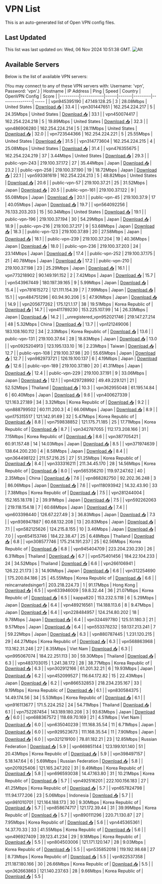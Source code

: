 # VPN List

This is an auto-generated list of Open VPN config files.

## Last Updated

This list was last updated on: Wed, 06 Nov 2024 10:51:38 GMT.
![Alt](https://repobeats.axiom.co/api/embed/186b98318ef1479477931607c1ad7d823f12451f.svg "Repobeats analytics image")

## Available Servers

Below is the list of available VPN servers:

(You may connect to any of these VPN servers with: Username: 'vpn', Password: 'vpn'.)
| Hostname | IP Address | Ping | Speed | Country | OpenVPN Config | Score |
|----------|------------|------|-------|---------|----------------| ----- |
| vpn945395190 | 47.149.128.25 | 3 | 28.08Mbps | United States | [Download 📥](./configs/server_0_US.ovpn) | 33.4 |
| vpn301447651 | 162.254.224.217 | 5 | 24.35Mbps | United States | [Download 📥](./configs/server_1_US.ovpn) | 33.1 |
| vpn450074417 | 162.254.224.218 | 5 | 19.89Mbps | United States | [Download 📥](./configs/server_2_US.ovpn) | 32.3 |
| vpn486906280 | 162.254.224.214 | 5 | 28.11Mbps | United States | [Download 📥](./configs/server_3_US.ovpn) | 32.0 |
| vpn723544366 | 162.254.224.221 | 5 | 25.55Mbps | United States | [Download 📥](./configs/server_4_US.ovpn) | 31.5 |
| vpn314773604 | 162.254.224.215 | 4 | 25.08Mbps | United States | [Download 📥](./configs/server_5_US.ovpn) | 31.4 |
| vpn476355675 | 162.254.224.219 | 37 | 3.44Mbps | United States | [Download 📥](./configs/server_6_US.ovpn) | 29.3 |
| public-vpn-243 | 219.100.37.172 | 27 | 35.44Mbps | Japan | [Download 📥](./configs/server_7_JP.ovpn) | 23.2 |
| public-vpn-258 | 219.100.37.190 | 19 | 18.72Mbps | Japan | [Download 📥](./configs/server_8_JP.ovpn) | 22.1 |
| vpn593381619 | 162.254.224.213 | 5 | 48.82Mbps | United States | [Download 📥](./configs/server_9_US.ovpn) | 20.6 |
| public-vpn-57 | 219.100.37.21 | 25 | 31.52Mbps | Japan | [Download 📥](./configs/server_10_JP.ovpn) | 20.5 |
| public-vpn-161 | 219.100.37.122 | 9 | 55.08Mbps | Japan | [Download 📥](./configs/server_11_JP.ovpn) | 20.1 |
| public-vpn-45 | 219.100.37.9 | 17 | 40.05Mbps | Japan | [Download 📥](./configs/server_12_JP.ovpn) | 19.7 |
| vpn564092256 | 76.133.203.203 | 15 | 50.34Mbps | United States | [Download 📥](./configs/server_13_US.ovpn) | 19.1 |
| public-vpn-196 | 219.100.37.194 | 30 | 54.29Mbps | Japan | [Download 📥](./configs/server_14_JP.ovpn) | 18.9 |
| public-vpn-216 | 219.100.37.217 | 9 | 53.68Mbps | Japan | [Download 📥](./configs/server_15_JP.ovpn) | 18.3 |
| public-vpn-123 | 219.100.37.89 | 20 | 27.58Mbps | Japan | [Download 📥](./configs/server_16_JP.ovpn) | 18.1 |
| public-vpn-239 | 219.100.37.204 | 19 | 40.36Mbps | Japan | [Download 📥](./configs/server_17_JP.ovpn) | 18.0 |
| public-vpn-236 | 219.100.37.203 | 24 | 23.14Mbps | Japan | [Download 📥](./configs/server_18_JP.ovpn) | 17.4 |
| public-vpn-252 | 219.100.37.175 | 21 | 40.78Mbps | Japan | [Download 📥](./configs/server_19_JP.ovpn) | 17.2 |
| public-vpn-210 | 219.100.37.198 | 23 | 25.29Mbps | Japan | [Download 📥](./configs/server_20_JP.ovpn) | 16.1 |
| vpn773218902 | 90.149.191.152 | 2 | 7.42Mbps | Japan | [Download 📥](./configs/server_21_JP.ovpn) | 15.7 |
| vpn543967449 | 180.197.39.165 | 9 | 5.99Mbps | Japan | [Download 📥](./configs/server_22_JP.ovpn) | 15.4 |
| vpn781615272 | 121.111.154.39 | 7 | 7.99Mbps | Japan | [Download 📥](./configs/server_23_JP.ovpn) | 15.1 |
| vpn484751296 | 60.94.90.206 | 5 | 47.90Mbps | Japan | [Download 📥](./configs/server_24_JP.ovpn) | 14.9 |
| vpn205677262 | 175.121.1.17 | 38 | 19.51Mbps | Korea Republic of | [Download 📥](./configs/server_25_KR.ovpn) | 14.7 |
| vpn411789230 | 153.225.107.99 | 14 | 26.33Mbps | Japan | [Download 📥](./configs/server_26_JP.ovpn) | 14.2 |
| _unregistered_vpn952021746 | 219.147.27.214 | 48 | 5.32Mbps | China | [Download 📥](./configs/server_27_CN.ovpn) | 13.7 |
| vpn121249006 | 183.108.160.112 | 34 | 2.33Mbps | Korea Republic of | [Download 📥](./configs/server_28_KR.ovpn) | 13.6 |
| public-vpn-131 | 219.100.37.64 | 28 | 18.83Mbps | Japan | [Download 📥](./configs/server_29_JP.ovpn) | 13.0 |
| vpn0925204913 | 123.195.133.10 | 16 | 2.23Mbps | Taiwan | [Download 📥](./configs/server_30_TW.ovpn) | 12.7 |
| public-vpn-108 | 219.100.37.98 | 20 | 55.65Mbps | Japan | [Download 📥](./configs/server_31_JP.ovpn) | 12.7 |
| vpn982973721 | 126.19.100.137 | 6 | 4.19Mbps | Japan | [Download 📥](./configs/server_32_JP.ovpn) | 12.6 |
| public-vpn-189 | 219.100.37.180 | 20 | 41.31Mbps | Japan | [Download 📥](./configs/server_33_JP.ovpn) | 12.4 |
| public-vpn-229 | 219.100.37.191 | 9 | 33.06Mbps | Japan | [Download 📥](./configs/server_34_JP.ovpn) | 12.1 |
| vpn429728992 | 49.49.229.121 | 21 | 52.52Mbps | Thailand | [Download 📥](./configs/server_35_TH.ovpn) | 10.3 |
| vpn362955048 | 61.195.14.84 | 6 | 60.40Mbps | Japan | [Download 📥](./configs/server_36_JP.ovpn) | 9.6 |
| vpn400627339 | 121.163.27.189 | 34 | 3.32Mbps | Korea Republic of | [Download 📥](./configs/server_37_KR.ovpn) | 9.2 |
| vpn888799502 | 60.111.200.3 | 4 | 66.06Mbps | Japan | [Download 📥](./configs/server_38_JP.ovpn) | 8.9 |
| vpn175315517 | 121.142.91.69 | 32 | 5.47Mbps | Korea Republic of | [Download 📥](./configs/server_39_KR.ovpn) | 8.8 |
| vpn759838852 | 121.175.71.185 | 25 | 17.71Mbps | Korea Republic of | [Download 📥](./configs/server_40_KR.ovpn) | 8.7 |
| vpn342787055 | 112.173.208.166 | 31 | 7.15Mbps | Korea Republic of | [Download 📥](./configs/server_41_KR.ovpn) | 8.6 |
| vpn387705421 | 60.91.157.48 | 14 | 14.03Mbps | Japan | [Download 📥](./configs/server_42_JP.ovpn) | 8.5 |
| vpn371974639 | 138.64.200.230 | 4 | 8.58Mbps | Japan | [Download 📥](./configs/server_43_JP.ovpn) | 8.4 |
| vpn364498122 | 211.57.216.25 | 27 | 51.25Mbps | Korea Republic of | [Download 📥](./configs/server_44_KR.ovpn) | 8.4 |
| vpn333316211 | 211.34.45.170 | 28 | 14.56Mbps | Korea Republic of | [Download 📥](./configs/server_45_KR.ovpn) | 8.0 |
| vpn565356210 | 119.97.247.62 | 40 | 2.35Mbps | China | [Download 📥](./configs/server_46_CN.ovpn) | 7.6 |
| vpn868282750 | 92.202.36.248 | 3 | 86.06Mbps | Japan | [Download 📥](./configs/server_47_JP.ovpn) | 7.6 |
| vpn118093942 | 14.32.43.90 | 33 | 7.38Mbps | Korea Republic of | [Download 📥](./configs/server_48_KR.ovpn) | 7.5 |
| vpn281244004 | 152.165.18.178 | 2 | 39.91Mbps | Japan | [Download 📥](./configs/server_49_JP.ovpn) | 7.5 |
| vpn592262063 | 219.118.154.18 | 7 | 60.68Mbps | Japan | [Download 📥](./configs/server_50_JP.ovpn) | 7.4 |
| vpn603398440 | 126.67.227.49 | 3 | 36.83Mbps | Japan | [Download 📥](./configs/server_51_JP.ovpn) | 7.3 |
| vpn936947887 | 60.68.132.208 | 13 | 20.83Mbps | Japan | [Download 📥](./configs/server_52_JP.ovpn) | 7.1 |
| vpn582125626 | 124.215.8.155 | 10 | 3.46Mbps | Japan | [Download 📥](./configs/server_53_JP.ovpn) | 7.0 |
| vpn654153746 | 184.22.38.47 | 25 | 6.48Mbps | Thailand | [Download 📥](./configs/server_54_TH.ovpn) | 6.8 |
| vpn308577746 | 175.214.191.237 | 25 | 62.56Mbps | Korea Republic of | [Download 📥](./configs/server_55_KR.ovpn) | 6.8 |
| vpn945404709 | 223.204.230.230 | 26 | 6.31Mbps | Thailand | [Download 📥](./configs/server_56_TH.ovpn) | 6.7 |
| vpn575401456 | 184.22.104.233 | 24 | 34.52Mbps | Thailand | [Download 📥](./configs/server_57_TH.ovpn) | 6.6 |
| vpn266106941 | 126.22.21.173 | 3 | 14.90Mbps | Japan | [Download 📥](./configs/server_58_JP.ovpn) | 6.6 |
| vpn312254690 | 175.200.84.186 | 25 | 45.55Mbps | Korea Republic of | [Download 📥](./configs/server_59_KR.ovpn) | 6.6 |
| reincarnatedsinger1 | 203.218.224.73 | 1 | 91.17Mbps | Hong Kong | [Download 📥](./configs/server_60_HK.ovpn) | 6.5 |
| vpn633946009 | 59.8.32.44 | 36 | 21.07Mbps | Korea Republic of | [Download 📥](./configs/server_61_KR.ovpn) | 6.5 |
| kappa820 | 153.232.5.118 | 6 | 5.29Mbps | Japan | [Download 📥](./configs/server_62_JP.ovpn) | 6.4 |
| vpn489216561 | 114.188.113.6 | 8 | 9.47Mbps | Japan | [Download 📥](./configs/server_63_JP.ovpn) | 6.4 |
| vpn228484957 | 124.214.80.202 | 18 | 9.78Mbps | Japan | [Download 📥](./configs/server_64_JP.ovpn) | 6.4 |
| vpn324497780 | 125.51.180.3 | 21 | 9.57Mbps | Japan | [Download 📥](./configs/server_65_JP.ovpn) | 6.4 |
| vpn553378232 | 59.137.213.241 | 7 | 59.22Mbps | Japan | [Download 📥](./configs/server_66_JP.ovpn) | 6.3 |
| vpn880787445 | 1.231.120.215 | 29 | 44.27Mbps | Korea Republic of | [Download 📥](./configs/server_67_KR.ovpn) | 6.3 |
| vpn568863968 | 113.162.31.246 | 27 | 8.35Mbps | Viet Nam | [Download 📥](./configs/server_68_VN.ovpn) | 6.3 |
| vpn995067074 | 184.22.251.113 | 30 | 59.30Mbps | Thailand | [Download 📥](./configs/server_69_TH.ovpn) | 6.3 |
| vpn483703015 | 1.241.38.172 | 28 | 38.77Mbps | Korea Republic of | [Download 📥](./configs/server_70_KR.ovpn) | 6.3 |
| vpn302912166 | 61.201.32.21 | 6 | 19.93Mbps | Japan | [Download 📥](./configs/server_71_JP.ovpn) | 6.2 |
| vpn452099527 | 116.64.172.82 | 15 | 22.43Mbps | Japan | [Download 📥](./configs/server_72_JP.ovpn) | 6.2 |
| vpn866532853 | 218.234.235.167 | 33 | 9.19Mbps | Korea Republic of | [Download 📥](./configs/server_73_KR.ovpn) | 6.1 |
| vpn830584375 | 14.49.174.56 | 34 | 5.53Mbps | Korea Republic of | [Download 📥](./configs/server_74_KR.ovpn) | 6.1 |
| vpn916113677 | 171.5.224.252 | 24 | 54.71Mbps | Thailand | [Download 📥](./configs/server_75_TH.ovpn) | 6.1 |
| vpn752287454 | 143.189.180.208 | 3 | 93.63Mbps | Japan | [Download 📥](./configs/server_76_JP.ovpn) | 6.0 |
| vpn688367572 | 118.69.70.169 | 21 | 4.51Mbps | Viet Nam | [Download 📥](./configs/server_77_VN.ovpn) | 6.0 |
| vpn635040239 | 111.168.35.54 | 11 | 6.71Mbps | Japan | [Download 📥](./configs/server_78_JP.ovpn) | 6.0 |
| vpn929523673 | 111.168.35.54 | 11 | 7.90Mbps | Japan | [Download 📥](./configs/server_79_JP.ovpn) | 6.0 |
| vpn321219100 | 78.81.182.21 | 23 | 12.85Mbps | Russian Federation | [Download 📥](./configs/server_80_RU.ovpn) | 5.9 |
| vpn669851144 | 123.199.101.140 | 51 | 20.43Mbps | Korea Republic of | [Download 📥](./configs/server_81_KR.ovpn) | 5.9 |
| vpn398497157 | 5.18.147.64 | 6 | 5.69Mbps | Russian Federation | [Download 📥](./configs/server_82_RU.ovpn) | 5.8 |
| vpn201925406 | 121.165.247.202 | 31 | 9.49Mbps | Korea Republic of | [Download 📥](./configs/server_83_KR.ovpn) | 5.8 |
| vpn696593038 | 14.47.163.80 | 31 | 10.21Mbps | Korea Republic of | [Download 📥](./configs/server_84_KR.ovpn) | 5.7 |
| vpn492516201 | 222.100.156.183 | 27 | 41.25Mbps | Korea Republic of | [Download 📥](./configs/server_85_KR.ovpn) | 5.7 |
| vpn657824798 | 111.94.177.206 | 23 | 5.06Mbps | Indonesia | [Download 📥](./configs/server_86_ID.ovpn) | 5.7 |
| vpn981010701 | 121.164.188.173 | 30 | 9.30Mbps | Korea Republic of | [Download 📥](./configs/server_87_KR.ovpn) | 5.7 |
| vpn858674717 | 121.172.39.44 | 31 | 39.99Mbps | Korea Republic of | [Download 📥](./configs/server_88_KR.ovpn) | 5.7 |
| vpn890111296 | 220.71.130.87 | 27 | 7.95Mbps | Korea Republic of | [Download 📥](./configs/server_89_KR.ovpn) | 5.6 |
| vpn445365361 | 14.37.70.33 | 33 | 41.55Mbps | Korea Republic of | [Download 📥](./configs/server_90_KR.ovpn) | 5.6 |
| vpn496927409 | 39.123.41.234 | 29 | 9.18Mbps | Korea Republic of | [Download 📥](./configs/server_91_KR.ovpn) | 5.5 |
| vpn804503006 | 121.171.120.147 | 28 | 9.03Mbps | Korea Republic of | [Download 📥](./configs/server_92_KR.ovpn) | 5.5 |
| vpn535852018 | 119.192.98.68 | 27 | 8.73Mbps | Korea Republic of | [Download 📥](./configs/server_93_KR.ovpn) | 5.5 |
| vpn922537358 | 211.187.180.166 | 30 | 26.66Mbps | Korea Republic of | [Download 📥](./configs/server_94_KR.ovpn) | 5.5 |
| vpn362663863 | 121.140.237.63 | 28 | 9.66Mbps | Korea Republic of | [Download 📥](./configs/server_95_KR.ovpn) | 5.5 |
